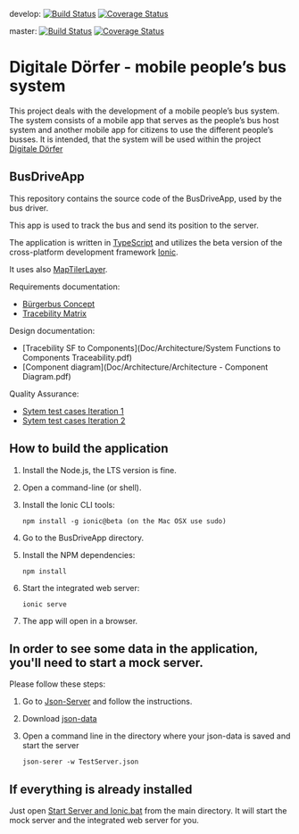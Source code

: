 
develop: [![Build Status](https://travis-ci.org/GSE-Project/SS2016-group3.svg?branch=develop)](https://travis-ci.org/GSE-Project/SS2016-group3) [![Coverage Status](https://coveralls.io/repos/GSE-Project/SS2016-group3/badge.svg?branch=develop)](https://coveralls.io/r/GSE-Project/SS2016-group3?branch=develop) 

master: [![Build Status](https://travis-ci.org/GSE-Project/SS2016-group3.svg?branch=master)](https://travis-ci.org/GSE-Project/SS2016-group3) [![Coverage Status](https://coveralls.io/repos/GSE-Project/SS2016-group3/badge.svg?branch=master)](https://coveralls.io/r/GSE-Project/SS2016-group3?branch=master)
# Digitale Dörfer - mobile people’s bus system


This project deals with the development of a mobile people’s bus system. The system consists of a mobile app that serves as the people’s bus host system and another mobile app for citizens to use the different people’s busses. It is intended, that the system will be used within the project [Digitale Dörfer](http://www.digitale-doerfer.de)

BusDriveApp
------------------

This repository contains the source code of the BusDriveApp, used by the bus driver.

This app is used to track the bus and send its position to the server.

The application is written in [TypeScript](https://github.com/Microsoft/TypeScript) and utilizes the beta version of the cross-platform development framework [Ionic](https://github.com/driftyco/ionic/tree/2.0).

It uses also [MapTilerLayer](http://www.maptiler.com/maptilerlayer).

Requirements documentation:
- [Bürgerbus Concept](/Doc/Requirements/B%C3%BCrgerbus%20Concept%20Document.pdf)
- [Tracebility Matrix](/Doc/Requirements/tracebility%20matrix.pdf)

Design documentation: 
- [Tracebility SF to Components](Doc/Architecture/System Functions to Components Traceability.pdf)
- [Component diagram](Doc/Architecture/Architecture - Component Diagram.pdf)

Quality Assurance:
- [Sytem test cases Iteration 1](Doc/Quality%20Assurance/System%20test%20cases%20It1%20[RESULTS]%20.pdf)
- [Sytem test cases Iteration 2](Doc/Quality%20Assurance/System%20test%20cases%20It2%20[RESULTS]%20.pdf)

How to build the application
---------------------------------------

1) Install the Node.js, the LTS version is fine.

2) Open a command-line (or shell).

3) Install the Ionic CLI tools:

    `npm install -g ionic@beta (on the Mac OSX use sudo)`

4) Go to the BusDriveApp directory.

5) Install the NPM dependencies:

    `npm install`

6) Start the integrated web server:

    `ionic serve`

	
7) The app will open in a browser.

In order to see some data in the application, you'll need to start a mock server. 
---------------------------------------
Please follow these steps:

1) Go to [Json-Server](https://github.com/typicode/json-server) and follow the instructions.

2) Download [json-data](https://github.com/GSE-Project/SS2016-group3/blob/master/TestServer-Json/TestServer.json)

3) Open a command line in the directory where your json-data is saved and start the server

    `json-serer -w TestServer.json`
	

If everything is already installed
---------------------------------------
Just open [Start Server and Ionic.bat](https://github.com/GSE-Project/SS2016-group3/blob/master/Start%20Server%20and%20Ionic.bat) from the main directory.
It will start the mock server and the integrated web server for you.


